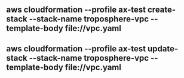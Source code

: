 ##
## aws cloudformation --profile ax-test create-stack --stack-name troposphere-vpc --template-body file://vpc.yaml 
## aws cloudformation --profile ax-test update-stack --stack-name troposphere-vpc --template-body file://vpc.yaml